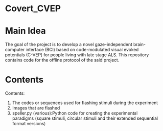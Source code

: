 # Covert_CVEP

# Main Idea
The goal of the project is to develop a novel gaze-independent brain-computer interface (BCI) based on code-modulated visual evoked potentials (C-VEP) for people living with late stage ALS. This repository contains code for the offline protocol of the said project.

# Contents
Contents:
1. The codes or sequences used for flashing stimuli during the experiment
2. Images that are flashed
3. speller.py (various):Python code for creating the experimental paradigms (square stimuli, circular stimuli and their extended sequential format versions)





